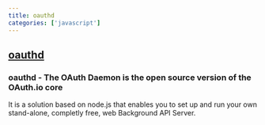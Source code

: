 ```yaml
---
title: oauthd
categories: ['javascript']
---
```

## [oauthd](https://github.com/oauth-io/oauthd)

### oauthd - The OAuth Daemon is the open source version of the OAuth.io core


It is a solution based on node.js that enables you to set
up and run your own stand-alone, completly free, web Background API Server.
